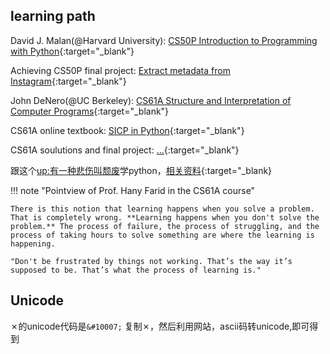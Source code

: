 ## learning path
David J. Malan(@Harvard University): [CS50P Introduction to Programming with Python](https://csdiy.wiki/%E7%BC%96%E7%A8%8B%E5%85%A5%E9%97%A8/Python/CS50P/){:target="_blank"}

Achieving CS50P final project: [Extract metadata from Instagram](https://github.com/Pengyu-Jin/CS50P-2022){:target="_blank"}

John DeNero(@UC Berkeley): [CS61A Structure and Interpretation of Computer Programs](https://csdiy.wiki/%E7%BC%96%E7%A8%8B%E5%85%A5%E9%97%A8/Python/CS61A/){:target="_blank"}

CS61A online textbook: [SICP in Python](https://www.composingprograms.com/){:target="_blank"}

CS61A soulutions and final project: [...](){:target="_blank"}

跟这个[up:有一种悲伤叫颓废](https://space.bilibili.com/387821788?spm_id_from=333.999.0.0)学python，[相关资料](https://github.com/136108Haumea/my-manim/tree/master/book){:target="_blank}

!!! note "Pointview of Prof. Hany Farid in the CS61A course"

    There is this notion that learning happens when you solve a problem. That is completely wrong. **Learning happens when you don't solve the problem.** The process of failure, the process of struggling, and the process of taking hours to solve something are where the learning is happening.

    "Don't be frustrated by things not working. That’s the way it’s supposed to be. That’s what the process of learning is."



## Unicode

&#10007;的unicode代码是`&#10007;`
复制&#10007;，然后利用网站，ascii码转unicode,即可得到